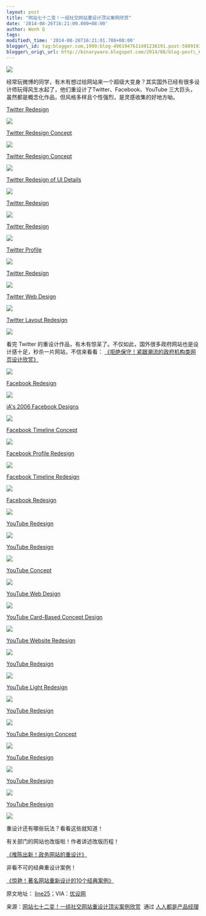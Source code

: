 ```yaml
--- 
layout: post 
title: "网站七十二变！一组社交网站重设计顶尖案例欣赏"
date: '2014-08-26T16:21:00.000+08:00' 
author: Wenh Q
tags:
modified\_time: '2014-08-26T16:21:01.788+08:00' 
blogger\_id: tag:blogger.com,1999:blog-4961947611491238191.post-5989193244058237361
blogger\_orig\_url: http://binaryware.blogspot.com/2014/08/blog-post\_64.html
---
```




![](https://images-blogger-opensocial.googleusercontent.com/gadgets/proxy?url=http%3A%2F%2Fimage.woshipm.com%2Fwp-files%2F2014%2F08%2Faeb517645ee01a007de3413b62d9c9b7.jpg&container=blogger&gadget=a&rewriteMime=image%2F*)



经常玩微博的同学，有木有想过给网站来一个超级大变身？其实国外已经有很多设计师玩得风生水起了，他们重设计了Twitter、Facebook、YouTube
三大巨头，虽然都是概念化作品，但风格多样且个性强烈，是灵感收集的好地方呦。



[Twitter Redesign](http://nerby.com/project/twitter/)



![](https://images-blogger-opensocial.googleusercontent.com/gadgets/proxy?url=http%3A%2F%2Fimage.woshipm.com%2Fwp-files%2F2014%2F08%2Fdf74bf3fc5029472f5c8c73535fa695e.jpg&container=blogger&gadget=a&rewriteMime=image%2F*)



[Twitter Redesign
Concept](https://dribbble.com/shots/906225-twitter-redesign-concept)



![](https://images-blogger-opensocial.googleusercontent.com/gadgets/proxy?url=http%3A%2F%2Fimage.woshipm.com%2Fwp-files%2F2014%2F08%2F6ab451f58f8c210fa1454678fc9ad6ff.jpg&container=blogger&gadget=a&rewriteMime=image%2F*)



[Twitter Redesign
Concept](https://dribbble.com/shots/872001-Twitter-Redesign-Concept)



![](https://images-blogger-opensocial.googleusercontent.com/gadgets/proxy?url=http%3A%2F%2Fimage.woshipm.com%2Fwp-files%2F2014%2F08%2Ffad666316df4f012a93488d4b0aa8e7b.jpg&container=blogger&gadget=a&rewriteMime=image%2F*)



[Twitter Redesign of UI
Details](https://www.behance.net/gallery/14286087/Twitter-Redesign-of-UI-details)



![](https://images-blogger-opensocial.googleusercontent.com/gadgets/proxy?url=http%3A%2F%2Fimage.woshipm.com%2Fwp-files%2F2014%2F08%2F70bfbf598103e014653ac7fb706d6b5f.jpg&container=blogger&gadget=a&rewriteMime=image%2F*)



[Twitter
Redesign](https://dribbble.com/shots/1142625-Twitter-Redesign-2013/attachments/147207)



![](https://images-blogger-opensocial.googleusercontent.com/gadgets/proxy?url=http%3A%2F%2Fimage.woshipm.com%2Fwp-files%2F2014%2F08%2F6a528b6e8ca243df6ee11cae74b6fd6e.jpg&container=blogger&gadget=a&rewriteMime=image%2F*)



[Twitter
Redesign](https://dribbble.com/shots/1228316-Twitter-Redesign/attachments/165378)



![](https://images-blogger-opensocial.googleusercontent.com/gadgets/proxy?url=http%3A%2F%2Fimage.woshipm.com%2Fwp-files%2F2014%2F08%2F3d75a7688af64e523fc8adffc151c29f.jpg&container=blogger&gadget=a&rewriteMime=image%2F*)



[Twitter
Profile](https://dribbble.com/shots/1546643-Twitter-Profile/attachments/235943)



![](https://images-blogger-opensocial.googleusercontent.com/gadgets/proxy?url=http%3A%2F%2Fimage.woshipm.com%2Fwp-files%2F2014%2F08%2F5e2e8713a5b270e3169115f5fdc001f9.jpg&container=blogger&gadget=a&rewriteMime=image%2F*)



[Twitter
Redesign](https://dribbble.com/shots/1484139-Twitter-Redesign-Cleaner-version/attachments/222008)



![](https://images-blogger-opensocial.googleusercontent.com/gadgets/proxy?url=http%3A%2F%2Fimage.woshipm.com%2Fwp-files%2F2014%2F08%2Fb11a1c70b5013a7666aeec956516735e.jpg&container=blogger&gadget=a&rewriteMime=image%2F*)



[Twitter Web
Design](https://dribbble.com/shots/1027448-Twitter-Web-Design/attachments/123675)



![](https://images-blogger-opensocial.googleusercontent.com/gadgets/proxy?url=http%3A%2F%2Fimage.woshipm.com%2Fwp-files%2F2014%2F08%2Fd34f0111dca6cfd8c1ffbcf17da28ddc.jpg&container=blogger&gadget=a&rewriteMime=image%2F*)



[Twitter Layout
Redesign](https://dribbble.com/shots/1521386-Twitter-Layout-Redesign/attachments/229935)



![](https://images-blogger-opensocial.googleusercontent.com/gadgets/proxy?url=http%3A%2F%2Fimage.woshipm.com%2Fwp-files%2F2014%2F08%2F96e9d2a6e7e7018b4d22e9f001c189bd.jpg&container=blogger&gadget=a&rewriteMime=image%2F*)



看完 Twitter
的重设计作品，有木有惊呆了。不仅如此，国外很多政府网站也是设计感十足，秒杀一片网站，不信来看看：
[《拒绝保守！紧跟潮流的政府机构类网页设计欣赏》](http://www.uisdc.com/the-government-webpage-design)



![](https://images-blogger-opensocial.googleusercontent.com/gadgets/proxy?url=http%3A%2F%2Fimage.woshipm.com%2Fwp-files%2F2014%2F08%2Fa508523ee4a718186665fe8195431e14.jpg&container=blogger&gadget=a&rewriteMime=image%2F*)



[Facebook Redesign](http://nerby.com/project/facebook/)



![](https://images-blogger-opensocial.googleusercontent.com/gadgets/proxy?url=http%3A%2F%2Fimage.woshipm.com%2Fwp-files%2F2014%2F08%2F47c92ef2c81eb72a1fad85b23a95eba0.jpg&container=blogger&gadget=a&rewriteMime=image%2F*)



[iA's 2006 Facebook
Designs](http://ia.net/blog/ias-2006-facebook-designs-redesigned)



![](https://images-blogger-opensocial.googleusercontent.com/gadgets/proxy?url=http%3A%2F%2Fimage.woshipm.com%2Fwp-files%2F2014%2F08%2F8fb190c33663205cb85e974ac58fce40.jpg&container=blogger&gadget=a&rewriteMime=image%2F*)



[Facebook Timeline
Concept](https://dribbble.com/shots/1357526-Facebook-Timeline-Concept/attachments/193484)



![](https://images-blogger-opensocial.googleusercontent.com/gadgets/proxy?url=http%3A%2F%2Fimage.woshipm.com%2Fwp-files%2F2014%2F08%2Ff21d341377c3772a00a6cdf1bd94d57c.jpg&container=blogger&gadget=a&rewriteMime=image%2F*)



[Facebook Profile
Redesign](https://dribbble.com/shots/1610073-Facebook-Profile-redesign/attachments/249806)



![](https://images-blogger-opensocial.googleusercontent.com/gadgets/proxy?url=http%3A%2F%2Fimage.woshipm.com%2Fwp-files%2F2014%2F08%2Fe2a7db334c35d769ac8fe41db98c36fc.jpg&container=blogger&gadget=a&rewriteMime=image%2F*)



[Facebook Timeline Redesign](http://silkins.co/facebook/fb)



![](https://images-blogger-opensocial.googleusercontent.com/gadgets/proxy?url=http%3A%2F%2Fimage.woshipm.com%2Fwp-files%2F2014%2F08%2F5760831d1a98d913bae63afca0a0d4e7.jpg&container=blogger&gadget=a&rewriteMime=image%2F*)



[Facebook
Redesign](https://dribbble.com/shots/1463095-Facebook-Redesign/attachments/217339)



![](https://images-blogger-opensocial.googleusercontent.com/gadgets/proxy?url=http%3A%2F%2Fimage.woshipm.com%2Fwp-files%2F2014%2F08%2F1e62a82b47a44aa8a2f198d9ebc3429c.jpg&container=blogger&gadget=a&rewriteMime=image%2F*)



[YouTube
Redesign](https://dribbble.com/shots/829473-YouTube-redesign/attachments/86393)



![](https://images-blogger-opensocial.googleusercontent.com/gadgets/proxy?url=http%3A%2F%2Fimage.woshipm.com%2Fwp-files%2F2014%2F08%2F46271071147d3f0b3407a4d126b61d2a.jpg&container=blogger&gadget=a&rewriteMime=image%2F*)



[YouTube
Redesign](https://dribbble.com/shots/821232-YouTube-com-Redesign-FF/attachments/84848)



![](https://images-blogger-opensocial.googleusercontent.com/gadgets/proxy?url=http%3A%2F%2Fimage.woshipm.com%2Fwp-files%2F2014%2F08%2F4fa6eaa5625bb68acb48e7328f7d79c5.jpg&container=blogger&gadget=a&rewriteMime=image%2F*)



[YouTube
Concept](https://www.behance.net/gallery/14854523/YouTube-concept)



![](https://images-blogger-opensocial.googleusercontent.com/gadgets/proxy?url=http%3A%2F%2Fimage.woshipm.com%2Fwp-files%2F2014%2F08%2F679895a80850a3e52af8f0050b687fc2.jpg&container=blogger&gadget=a&rewriteMime=image%2F*)



[YouTube Web
Design](https://www.behance.net/gallery/10691167/Youtube-Web-ReDesign)



![](https://images-blogger-opensocial.googleusercontent.com/gadgets/proxy?url=http%3A%2F%2Fimage.woshipm.com%2Fwp-files%2F2014%2F08%2F3cd9c42200cfa8304f427bb13057cb64.jpg&container=blogger&gadget=a&rewriteMime=image%2F*)



[YouTube Card-Based Concept
Design](https://www.behance.net/gallery/18307649/YouTube-Card-Based-Concept-Design)



![](https://images-blogger-opensocial.googleusercontent.com/gadgets/proxy?url=http%3A%2F%2Fimage.woshipm.com%2Fwp-files%2F2014%2F08%2F5a48d71c96e6c9b2ec7db68c68b8669f.jpg&container=blogger&gadget=a&rewriteMime=image%2F*)



[YouTube Website
Redesign](https://www.behance.net/gallery/10229951/YouTube-Website-Redesign)



![](https://images-blogger-opensocial.googleusercontent.com/gadgets/proxy?url=http%3A%2F%2Fimage.woshipm.com%2Fwp-files%2F2014%2F08%2F9f6ea7c2dacc4f6d210fc6ee1d828b2a.jpg&container=blogger&gadget=a&rewriteMime=image%2F*)



[YouTube
Redesign](https://dribbble.com/shots/1338727-Youtube-Redesign/attachments/189488)



![](https://images-blogger-opensocial.googleusercontent.com/gadgets/proxy?url=http%3A%2F%2Fimage.woshipm.com%2Fwp-files%2F2014%2F08%2F4f6774f41d9650d473c59411cedf672e.jpg&container=blogger&gadget=a&rewriteMime=image%2F*)



[YouTube Light
Redesign](https://dribbble.com/shots/1568252-Youtube-Light-Redesign/attachments/240860)



![](https://images-blogger-opensocial.googleusercontent.com/gadgets/proxy?url=http%3A%2F%2Fimage.woshipm.com%2Fwp-files%2F2014%2F08%2Ff23c39a041f8c6e27584b3556481f364.jpg&container=blogger&gadget=a&rewriteMime=image%2F*)



[YouTube
Redesign](https://dribbble.com/shots/1633972-Youtube-Redesign/attachments/255154)



![](https://images-blogger-opensocial.googleusercontent.com/gadgets/proxy?url=http%3A%2F%2Fimage.woshipm.com%2Fwp-files%2F2014%2F08%2Fa38f1fbd411d4de9c67a7c4f262e0f00.jpg&container=blogger&gadget=a&rewriteMime=image%2F*)



[YouTube Redesign
Concept](https://dribbble.com/shots/1512238-Youtube-Redesign-Concept/attachments/227975)



![](https://images-blogger-opensocial.googleusercontent.com/gadgets/proxy?url=http%3A%2F%2Fimage.woshipm.com%2Fwp-files%2F2014%2F08%2F2770b08fa6dd616d47251df60f92d414.jpg&container=blogger&gadget=a&rewriteMime=image%2F*)



[YouTube
Redesign](https://dribbble.com/shots/1592273-Youtube-redesign-rant1/attachments/246197)



![](https://images-blogger-opensocial.googleusercontent.com/gadgets/proxy?url=http%3A%2F%2Fimage.woshipm.com%2Fwp-files%2F2014%2F08%2F1ab85d0220f363064c3196cb044bba5d.jpg&container=blogger&gadget=a&rewriteMime=image%2F*)



[YouTube
Redesign](https://dribbble.com/shots/1363194-YouTube-Redesign-Profil-page/attachments/194656)



![](https://images-blogger-opensocial.googleusercontent.com/gadgets/proxy?url=http%3A%2F%2Fimage.woshipm.com%2Fwp-files%2F2014%2F08%2F868338d0dae0d97b2a03f8dc9bdd0fe9.jpg&container=blogger&gadget=a&rewriteMime=image%2F*)



[YouTube Redesign](http://igorsyvets.com/YouTube-Redesign)



![](https://images-blogger-opensocial.googleusercontent.com/gadgets/proxy?url=http%3A%2F%2Fimage.woshipm.com%2Fwp-files%2F2014%2F08%2Fa84b8edbb6e60cdcf8bde19198566934.jpg&container=blogger&gadget=a&rewriteMime=image%2F*)



重设计还有哪些玩法？看看这些就知道！









有关部门的网站也改版啦！作者讲述改版历程！



[《推陈出新！政务网站的重设计》](http://www.woshipm.com/pd/102204.html)





非看不可的经典重设计案例！





[《惊艳！著名网站重新设计的10个经典案例》](http://www.woshipm.com/pd/78504.html)



原文地址：
[line25](http://line25.com/articles/30-unofficial-redesigns-of-popular-social-media-sites)；VIA：[优设网](http://www.woshipm.com/)
<div>




</div>

<div>

来源：[网站七十二变！一组社交网站重设计顶尖案例欣赏](http://www.woshipm.com/pd/102202.html)  通过 [人人都是产品经理](http://www.woshipm.com/)

</div>
